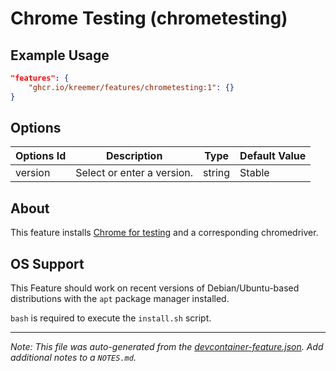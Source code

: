 
# Chrome Testing (chrometesting)



## Example Usage

```json
"features": {
    "ghcr.io/kreemer/features/chrometesting:1": {}
}
```

## Options

| Options Id | Description | Type | Default Value |
|-----|-----|-----|-----|
| version | Select or enter a version. | string | Stable |

## About

This feature installs [Chrome for testing](https://developer.chrome.com/blog/chrome-for-testing?hl=de) and a corresponding chromedriver. 

## OS Support

This Feature should work on recent versions of Debian/Ubuntu-based distributions with the `apt` package manager installed.

`bash` is required to execute the `install.sh` script.


---

_Note: This file was auto-generated from the [devcontainer-feature.json](https://github.com/kreemer/features/blob/main/src/chrometesting/devcontainer-feature.json).  Add additional notes to a `NOTES.md`._
